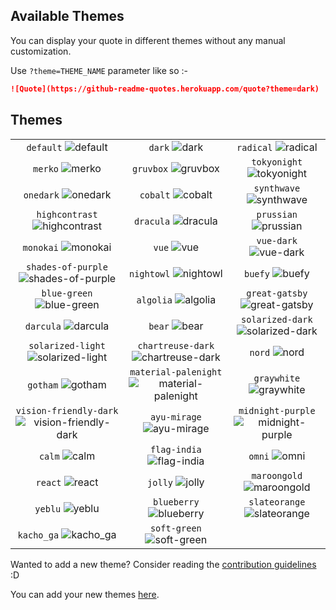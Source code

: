 ## Available Themes

<!-- DO NOT EDIT THIS FILE DIRECTLY -->

You can display your quote in different themes without any manual customization.

Use `?theme=THEME_NAME` parameter like so :-

```md
![Quote](https://github-readme-quotes.herokuapp.com/quote?theme=dark)
```

## Themes


| | | |
| :--: | :--: | :--: |
| `default` ![default][default] | `dark` ![dark][dark] | `radical` ![radical][radical] |
| `merko` ![merko][merko] | `gruvbox` ![gruvbox][gruvbox] | `tokyonight` ![tokyonight][tokyonight] |
| `onedark` ![onedark][onedark] | `cobalt` ![cobalt][cobalt] | `synthwave` ![synthwave][synthwave] |
| `highcontrast` ![highcontrast][highcontrast] | `dracula` ![dracula][dracula] | `prussian` ![prussian][prussian] |
| `monokai` ![monokai][monokai] | `vue` ![vue][vue] | `vue-dark` ![vue-dark][vue-dark] |
| `shades-of-purple` ![shades-of-purple][shades-of-purple] | `nightowl` ![nightowl][nightowl] | `buefy` ![buefy][buefy] |
| `blue-green` ![blue-green][blue-green] | `algolia` ![algolia][algolia] | `great-gatsby` ![great-gatsby][great-gatsby] |
| `darcula` ![darcula][darcula] | `bear` ![bear][bear] | `solarized-dark` ![solarized-dark][solarized-dark] |
| `solarized-light` ![solarized-light][solarized-light] | `chartreuse-dark` ![chartreuse-dark][chartreuse-dark] | `nord` ![nord][nord] |
| `gotham` ![gotham][gotham] | `material-palenight` ![material-palenight][material-palenight] | `graywhite` ![graywhite][graywhite] |
| `vision-friendly-dark` ![vision-friendly-dark][vision-friendly-dark] | `ayu-mirage` ![ayu-mirage][ayu-mirage] | `midnight-purple` ![midnight-purple][midnight-purple] |
| `calm` ![calm][calm] | `flag-india` ![flag-india][flag-india] | `omni` ![omni][omni] |
| `react` ![react][react] | `jolly` ![jolly][jolly] | `maroongold` ![maroongold][maroongold] |
| `yeblu` ![yeblu][yeblu] | `blueberry` ![blueberry][blueberry] | `slateorange` ![slateorange][slateorange] |
| `kacho_ga` ![kacho_ga][kacho_ga] | `soft-green` ![soft-green][soft-green] |  |




[default]: https://github-readme-quotes.herokuapp.com/quote?theme=default
[default_repocard]: https://github-readme-quotes.herokuapp.com/quote?theme=default_repocard
[dark]: https://github-readme-quotes.herokuapp.com/quote?theme=dark
[radical]: https://github-readme-quotes.herokuapp.com/quote?theme=radical
[merko]: https://github-readme-quotes.herokuapp.com/quote?theme=merko
[gruvbox]: https://github-readme-quotes.herokuapp.com/quote?theme=gruvbox
[tokyonight]: https://github-readme-quotes.herokuapp.com/quote?theme=tokyonight
[onedark]: https://github-readme-quotes.herokuapp.com/quote?theme=onedark
[cobalt]: https://github-readme-quotes.herokuapp.com/quote?theme=cobalt
[synthwave]: https://github-readme-quotes.herokuapp.com/quote?theme=synthwave
[highcontrast]: https://github-readme-quotes.herokuapp.com/quote?theme=highcontrast
[dracula]: https://github-readme-quotes.herokuapp.com/quote?theme=dracula
[prussian]: https://github-readme-quotes.herokuapp.com/quote?theme=prussian
[monokai]: https://github-readme-quotes.herokuapp.com/quote?theme=monokai
[vue]: https://github-readme-quotes.herokuapp.com/quote?theme=vue
[vue-dark]: https://github-readme-quotes.herokuapp.com/quote?theme=vue-dark
[shades-of-purple]: https://github-readme-quotes.herokuapp.com/quote?theme=shades-of-purple
[nightowl]: https://github-readme-quotes.herokuapp.com/quote?theme=nightowl
[buefy]: https://github-readme-quotes.herokuapp.com/quote?theme=buefy
[blue-green]: https://github-readme-quotes.herokuapp.com/quote?theme=blue-green
[algolia]: https://github-readme-quotes.herokuapp.com/quote?theme=algolia
[great-gatsby]: https://github-readme-quotes.herokuapp.com/quote?theme=great-gatsby
[darcula]: https://github-readme-quotes.herokuapp.com/quote?theme=darcula
[bear]: https://github-readme-quotes.herokuapp.com/quote?theme=bear
[solarized-dark]: https://github-readme-quotes.herokuapp.com/quote?theme=solarized-dark
[solarized-light]: https://github-readme-quotes.herokuapp.com/quote?theme=solarized-light
[chartreuse-dark]: https://github-readme-quotes.herokuapp.com/quote?theme=chartreuse-dark
[nord]: https://github-readme-quotes.herokuapp.com/quote?theme=nord
[gotham]:https://github-readme-quotes.herokuapp.com/quote?theme=gotham
[material-palenight]:https://github-readme-quotes.herokuapp.com/quote?theme=material-palenight
[graywhite]: https://github-readme-quotes.herokuapp.com/quote?theme=graywhite
[vision-friendly-dark]: https://github-readme-quotes.herokuapp.com/quote?theme=vision-friendly-dark
[ayu-mirage]: https://github-readme-quotes.herokuapp.com/quote?theme=ayu-mirage
[midnight-purple]: https://github-readme-quotes.herokuapp.com/quote?theme=midnight-purple
[calm]: https://github-readme-quotes.herokuapp.com/quote?theme=calm
[flag-india]: https://github-readme-quotes.herokuapp.com/quote?theme=flag-india
[omni]: https://github-readme-quotes.herokuapp.com/quote?theme=omni
[react]: https://github-readme-quotes.herokuapp.com/quote?theme=react
[jolly]: https://github-readme-quotes.herokuapp.com/quote?theme=jolly
[maroongold]:https://github-readme-quotes.herokuapp.com/quote?theme=maroongold
[yeblu]: https://github-readme-quotes.herokuapp.com/quote?theme=yeblu
[blueberry]: https://github-readme-quotes.herokuapp.com/quote?theme=blueberry
[slateorange]: https://github-readme-quotes.herokuapp.com/quote?theme=slateorange
[kacho_ga]: https://github-readme-quotes.herokuapp.com/quote?theme=kacho_ga
[soft-green]: https://github-readme-quotes.herokuapp.com/quote?theme=soft-green


Wanted to add a new theme? Consider reading the [contribution guidelines](../../CONTRIBUTING.md#themes-contribution) :D

You can add your new themes [here](./themes.js).
